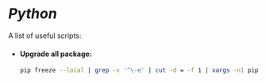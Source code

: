 # *Python*
A list of useful scripts:  

* #### Upgrade all package:
  ```bash
  pip freeze --local | grep -v '^\-e' | cut -d = -f 1 | xargs -n1 pip install -U
  ```
